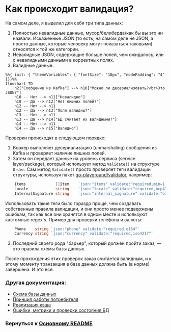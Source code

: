 # Как происходит валидация?
На самом деле, я выделил для себя три типа данных:
1.  Полностью невалидные данные, мусор/белиберда/как бы вы это ни назвали. Искаженные JSON (то есть, на самом деле не JSON, а просто данные, которые человеку могут показаться таковыми) относятся к той же категории.
2.  Невалидные JSON, содержащие больше полей, чем ожидалось, или с невалидными данными в корректных полях.
3.  Валидные данные.

```mermaid
%%{ init: { "themeVariables": { "fontSize": "10px", "nodePadding": "4" }}}%%
flowchart TD
    n2["Сообщение из Kafka"] --> n10["Можно ли десериализовать?<br>Это JSON?"]
    n10 -- Нет --> n11["Невалидно"]
    n10 -- Да --> n12["Нет лишних полей?"]
    n12 -- Нет --> n11
    n12 -- Да --> n13["Поля валидны?"]
    n13 -- Нет --> n11
    n13 -- Да --> n14["БД считает их валидными?"]
    n14 -- Нет --> n11
    n14 -- Да --> n15["Валидно"]

```

Проверки происходят в следующем порядке:
1.  Воркер выполняет десериализацию (unmarshaling) сообщения из Kafka и проверяет наличие лишних полей.
2.  Затем он передает данные на уровень сервиса (service layer/package), который использует метод `Validate()` на структуре `Order`. Сам метод `Validate()` просто проверяет теги валидации структуры, используя пакет [go-playground/validator](github.com/go-playground/v10), например:
```Go
	Items             []Item    `json:"items" validate:"required,min=1,dive"`
	Locale            string    `json:"locale" validate:"required,bcp47_language_tag"`
	InternalSignature string    `json:"internal_signature" validate:"omitempty"`
```
Использовать такие теги было гораздо проще, чем создавать собственные правила валидации, и они просто менее подвержены ошибкам, так как все они хранятся в одном месте и используют кастомные regex's. Пример для проверки телефона и валюты:
```Go
    Phone    string `json:"phone" validate:"required,e164"`
    Currency string `json:"currency" validate:"required,iso4217"`
```
3.  Последний своего рода "барьер", который должен пройти заказ, — это правила схемы базы данных.

После прохождения этих проверок заказ считается валидным, и к этому моменту транзакция в базе данных должна быть (в норме) завершена. И это все.

### Другая документация:
* [Схема базы данных](database.ru.md)
* [Принцип работы потребителя](consumer.ru.md)
* [Реализация кэша](cache.ru.md)
* [Ошибки, метрики и проверки состояния БД](misc.ru.md)

### Вернуться к [Основному README](../../README.ru.md)